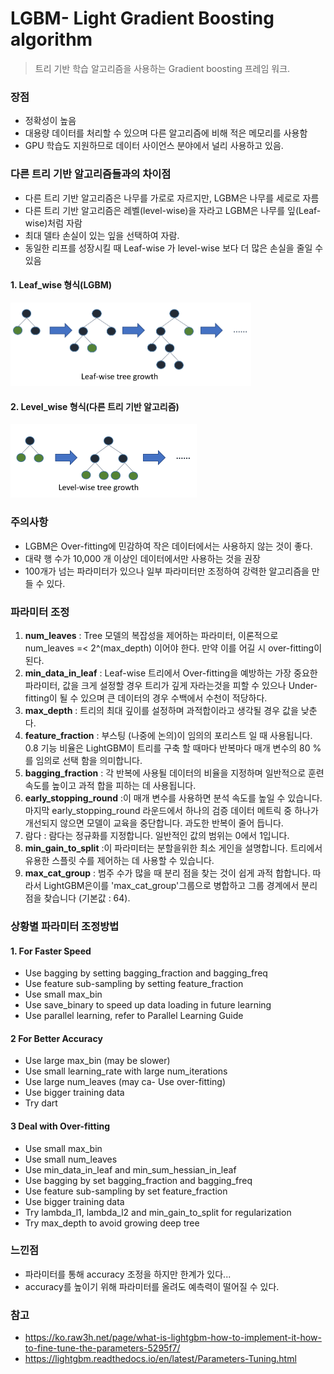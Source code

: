 # LGBM- Light Gradient Boosting algorithm

> 트리 기반 학습 알고리즘을 사용하는 Gradient boosting 프레임 워크.



### 장점

- 정확성이 높음
- 대용량 데이터를 처리할 수 있으며 다른 알고리즘에 비해 적은 메모리를 사용함
- GPU 학습도 지원하므로 데이터 사이언스 분야에서 널리 사용하고 있음.



### 다른 트리 기반 알고리즘들과의 차이점

- 다른 트리 기반 알고리즘은 나무를 가로로 자르지만, LGBM은 나무를 세로로 자름
- 다른 트리 기반 알고리즘은 레벨(level-wise)을 자라고 LGBM은 나무를 잎(Leaf-wise)처럼 자람
- 최대 델타 손실이 있는 잎을 선택하여 자람.
- 동일한 리프를 성장시킬 때 Leaf-wise 가 level-wise 보다 더 많은 손실을 줄일 수 있음

#### 		1. Leaf_wise 형식(LGBM)

<img src="./images/leaf-wise.png" alt="leaf_wise" style="zoom:50%;" />

#### 		2. Level_wise 형식(다른 트리 기반 알고리즘)

<img src="./images/level-wise.png" alt="level_wise" style="zoom:50%;" />



### 주의사항

- LGBM은 Over-fitting에 민감하여 작은 데이터에서는 사용하지 않는 것이 좋다.
- 대략 행 수가 10,000 개 이상인 데이터에서만 사용하는 것을 권장
- 100개가 넘는 파라미터가 있으나 일부 파라미터만 조정하여 강력한 알고리즘을 만들 수 있다.



### 파라미터 조정

1. **num_leaves** : Tree 모델의 복잡성을 제어하는 파라미터, 이론적으로 num_leaves =< 2^(max_depth) 이어야 한다. 만약 이를 어길 시 over-fitting이 된다.
2. **min_data_in_leaf** : Leaf-wise 트리에서 Over-fitting을 예방하는 가장 중요한 파라미터, 값을 크게 설정할 경우 트리가 깊게 자라는것을 피할 수 있으나 Under-fitting이 될 수 있으며 큰 데이터의 경우 수백에서 수천이 적당하다.
3. **max_depth** : 트리의 최대 깊이를 설정하며 과적합이라고 생각될 경우 값을 낮춘다.
4. **feature_fraction** : 부스팅 (나중에 논의)이 임의의 포리스트 일 때 사용됩니다. 0.8 기능 비율은 LightGBM이 트리를 구축 할 때마다 반복마다 매개 변수의 80 %를 임의로 선택 함을 의미합니다.
5. **bagging_fraction** : 각 반복에 사용될 데이터의 비율을 지정하며 일반적으로 훈련 속도를 높이고 과적 합을 피하는 데 사용됩니다.
6. **early_stopping_round** :이 매개 변수를 사용하면 분석 속도를 높일 수 있습니다. 마지막 early_stopping_round 라운드에서 하나의 검증 데이터 메트릭 중 하나가 개선되지 않으면 모델이 교육을 중단합니다. 과도한 반복이 줄어 듭니다.
7. 람다 : 람다는 정규화를 지정합니다. 일반적인 값의 범위는 0에서 1입니다.
8. **min_gain_to_split** :이 파라미터는 분할을위한 최소 게인을 설명합니다. 트리에서 유용한 스플릿 수를 제어하는 데 사용할 수 있습니다.
9. **max_cat_group** : 범주 수가 많을 때 분리 점을 찾는 것이 쉽게 과적 합합니다. 따라서 LightGBM은이를 'max_cat_group'그룹으로 병합하고 그룹 경계에서 분리 점을 찾습니다 (기본값 : 64).



### 상황별 파라미터 조정방법

#### 1. For Faster Speed

- Use bagging by setting bagging_fraction and bagging_freq
- Use feature sub-sampling by setting feature_fraction
- Use small max_bin
- Use save_binary to speed up data loading in future learning
- Use parallel learning, refer to Parallel Learning Guide

#### 2 For Better Accuracy

- Use large max_bin (may be slower)
- Use small learning_rate with large num_iterations
- Use large num_leaves (may ca- Use over-fitting)
- Use bigger training data
- Try dart

#### 3 Deal with Over-fitting

- Use small max_bin
- Use small num_leaves
- Use min_data_in_leaf and min_sum_hessian_in_leaf
- Use bagging by set bagging_fraction and bagging_freq
- Use feature sub-sampling by set feature_fraction
- Use bigger training data
- Try lambda_l1, lambda_l2 and min_gain_to_split for regularization
- Try max_depth to avoid growing deep tree



### 느낀점

- 파라미터를 통해 accuracy 조정을 하지만 한계가 있다...
- accuracy를 높이기 위해 파라미터를 올려도 예측력이 떨어질 수 있다.



### 참고

- https://ko.raw3h.net/page/what-is-lightgbm-how-to-implement-it-how-to-fine-tune-the-parameters-5295f7/
- https://lightgbm.readthedocs.io/en/latest/Parameters-Tuning.html